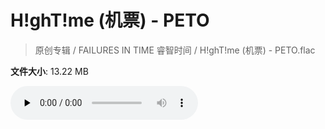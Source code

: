 # H!ghT!me (机票) - PETO

> 原创专辑 / FAILURES IN TIME 睿智时间 / H!ghT!me (机票) - PETO.flac

**文件大小**: 13.22 MB

<audio preload="none" controls><source src="https://file.hsyhx.top/archive/原创专辑/FAILURES_IN_TIME_睿智时间/H!ghT!me (机票) - PETO.flac" type="audio/mpeg">您的浏览器不支持此音频格式</audio>